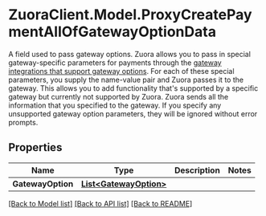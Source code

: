 # ZuoraClient.Model.ProxyCreatePaymentAllOfGatewayOptionData
A field used to pass gateway options. Zuora allows you to pass in special gateway-specific parameters for payments through the [gateway integrations that support gateway options](https://knowledgecenter.zuora.com/Billing/Billing_and_Payments/LA_Hosted_Payment_Pages/B_Payment_Pages_2.0/J_Client_Parameters_for_Payment_Pages_2.0#Gateway_Options).  For each of these special parameters, you supply the name-value pair and Zuora passes it to the gateway. This allows you to add functionality that's supported by a specific gateway but currently not supported by Zuora.  Zuora sends all the information that you specified to the gateway. If you specify any unsupported gateway option parameters, they will be ignored without error prompts. 

## Properties

Name | Type | Description | Notes
------------ | ------------- | ------------- | -------------
**GatewayOption** | [**List&lt;GatewayOption&gt;**](GatewayOption.md) |  | 

[[Back to Model list]](../README.md#documentation-for-models) [[Back to API list]](../README.md#documentation-for-api-endpoints) [[Back to README]](../README.md)

